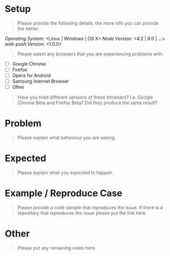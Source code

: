 # Setup

> Please provide the following details, the more info you can provide the
> better.

*Operating System*: <Linux | Windows | OS X>
*Node Version*: <4.2 | 6.0 | ...>
*web-push Version*: <1.0.0>

> Please select any browsers that you are experiencing problems with:

- [ ] Google Chrome
- [ ] Firefox
- [ ] Opera for Android
- [ ] Samsung Internet Browser
- [ ] Other

> Have you tried different versions of these browsers? I.e. Google Chrome
> Beta and Firefox Beta? Did they produce the same result?

# Problem

> Please explain what behaviour you are seeing.

# Expected

> Please explain what you expected to happen

# Example / Reproduce Case

> Please provide a code sample that reproduces the issue. If there is a
> repository that reproduces the issue please put the link here.

# Other

> Please put any remaining notes here.
